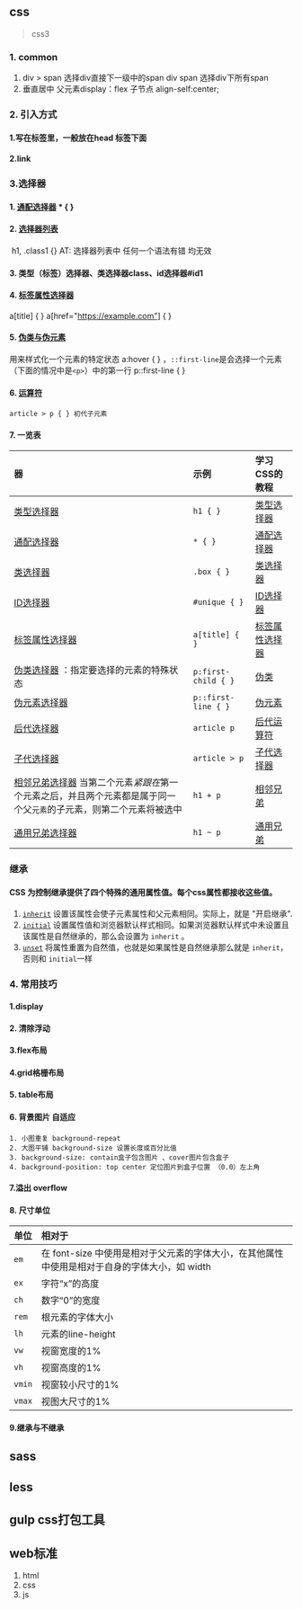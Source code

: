 ## css

> css3

### 1. common

1. div > span 选择div直接下一级中的span
   div span 选择div下所有span
2. 垂直居中
   父元素display：flex 子节点 align-self:center; 

### 2. 引入方式

#### 1.写在<style></style>标签里，一般放在head <title></title>标签下面

#### 2.link 

### 3.选择器

#### 1. [通配选择器](https://developer.mozilla.org/zh-CN/docs/Web/CSS/Universal_selectors) \* { }

#### 2. [选择器列表](https://developer.mozilla.org/zh-CN/docs/Learn/CSS/Building_blocks/Selectors#选择器列表) 

​		h1, .class1 {} AT: 选择器列表中 任何一个语法有错 均无效

#### 3. 类型（标签）选择器、类选择器class、id选择器#id1

#### 4. [标签属性选择器](https://developer.mozilla.org/zh-CN/docs/Learn/CSS/Building_blocks/Selectors#标签属性选择器) 

a[title] { } a[href="https://example.com"] { }

#### 5. [伪类与伪元素](https://developer.mozilla.org/zh-CN/docs/Learn/CSS/Building_blocks/Selectors#伪类与伪元素) 

用来样式化一个元素的特定状态 a:hover { } ，`::first-line`是会选择一个元素（下面的情况中是`<p>`）中的第一行 p::first-line { }

#### 6. [运算符](https://developer.mozilla.org/zh-CN/docs/Learn/CSS/Building_blocks/Selectors#运算符)

```
article > p { } 初代子元素
```



#### 7. 一览表

| 器                                                           | 示例                | 学习CSS的教程                                                |
| :----------------------------------------------------------- | :------------------ | :----------------------------------------------------------- |
| [类型选择器](https://developer.mozilla.org/zh-CN/docs/Web/CSS/Type_selectors) | `h1 { }`            | [类型选择器](https://developer.mozilla.org/zh-CN/docs/user:chrisdavidmills/CSS_Learn/CSS_Selectors/Type_Class_and_ID_Selectors#Type_selectors) |
| [通配选择器](https://developer.mozilla.org/zh-CN/docs/Web/CSS/Universal_selectors) | `* { }`             | [通配选择器](https://developer.mozilla.org/zh-CN/docs/user:chrisdavidmills/CSS_Learn/CSS_Selectors/Type_Class_and_ID_Selectors#The_universal_selector) |
| [类选择器](https://developer.mozilla.org/zh-CN/docs/Web/CSS/Class_selectors) | `.box { }`          | [类选择器](https://developer.mozilla.org/zh-CN/docs/user:chrisdavidmills/CSS_Learn/CSS_Selectors/Type_Class_and_ID_Selectors#Class_selectors) |
| [ID选择器](https://developer.mozilla.org/zh-CN/docs/Web/CSS/ID_selectors) | `#unique { }`       | [ID选择器](https://developer.mozilla.org/zh-CN/docs/user:chrisdavidmills/CSS_Learn/CSS_Selectors/Type_Class_and_ID_Selectors#ID_Selectors) |
| [标签属性选择器](https://developer.mozilla.org/zh-CN/docs/Web/CSS/Attribute_selectors) | `a[title] { }`      | [标签属性选择器](https://developer.mozilla.org/zh-CN/docs/User:chrisdavidmills/CSS_Learn/CSS_Selectors/Attribute_selectors) |
| [伪类选择器](https://developer.mozilla.org/zh-CN/docs/Web/CSS/Pseudo-classes) ：指定要选择的元素的特殊状态 | `p:first-child { }` | [伪类](https://developer.mozilla.org/zh-CN/docs/User:chrisdavidmills/CSS_Learn/CSS_Selectors/Pseuso-classes_and_Pseudo-elements#What_is_a_pseudo-class) |
| [伪元素选择器](https://developer.mozilla.org/zh-CN/docs/Web/CSS/Pseudo-elements) | `p::first-line { }` | [伪元素](https://developer.mozilla.org/zh-CN/docs/User:chrisdavidmills/CSS_Learn/CSS_Selectors/Pseuso-classes_and_Pseudo-elements#What_is_a_pseudo-element) |
| [后代选择器](https://developer.mozilla.org/zh-CN/docs/Web/CSS/Descendant_combinator) | `article p`         | [后代运算符](https://developer.mozilla.org/zh-CN/docs/User:chrisdavidmills/CSS_Learn/CSS_Selectors/Combinators#Descendant_Selector) |
| [子代选择器](https://developer.mozilla.org/zh-CN/docs/Web/CSS/Child_combinator) | `article > p`       | [子代选择器](https://developer.mozilla.org/zh-CN/docs/User:chrisdavidmills/CSS_Learn/CSS_Selectors/Combinators#Child_combinator) |
| [相邻兄弟选择器](https://developer.mozilla.org/zh-CN/docs/Web/CSS/Adjacent_sibling_combinator) 当第二个元素*紧跟在*第一个元素之后，并且两个元素都是属于同一个父`元素`的子元素，则第二个元素将被选中 | `h1 + p`            | [相邻兄弟](https://developer.mozilla.org/zh-CN/docs/User:chrisdavidmills/CSS_Learn/CSS_Selectors/Combinators#Adjacent_sibling) |
| [通用兄弟选择器](https://developer.mozilla.org/zh-CN/docs/Web/CSS/General_sibling_combinator) | `h1 ~ p`            | [通用兄弟](https://developer.mozilla.org/zh-CN/docs/User:chrisdavidmills/CSS_Learn/CSS_Selectors/Combinators#General_sibling) |

### 继承

#### CSS 为控制继承提供了四个特殊的通用属性值。每个css属性都接收这些值。

1. [`inherit`](https://developer.mozilla.org/zh-CN/docs/Web/CSS/inherit) 设置该属性会使子元素属性和父元素相同。实际上，就是 "开启继承".
2. [`initial`](https://developer.mozilla.org/zh-CN/docs/Web/CSS/initial) 设置属性值和浏览器默认样式相同。如果浏览器默认样式中未设置且该属性是自然继承的，那么会设置为 `inherit` 。
3. [`unset`](https://developer.mozilla.org/zh-CN/docs/Web/CSS/unset) 将属性重置为自然值，也就是如果属性是自然继承那么就是 `inherit`，否则和 `initial`一样

### 4. 常用技巧 

#### 1.display

#### 2. 清除浮动



#### 3.flex布局

#### 4.grid格栅布局

#### 5. table布局

#### 6. 背景图片 自适应

```
1. 小图重复 background-repeat
2. 大图平铺 background-size 设置长度或百分比值
3. background-size: contain盒子包含图片 、cover图片包含盒子 
4. background-position: top center 定位图片到盒子位置 （0.0）左上角
```

#### 7.溢出 overflow

#### 8. 尺寸单位

| 单位   | 相对于                                                       |
| :----- | :----------------------------------------------------------- |
| `em`   | 在 font-size 中使用是相对于父元素的字体大小，在其他属性中使用是相对于自身的字体大小，如 width |
| `ex`   | 字符“x”的高度                                                |
| `ch`   | 数字“0”的宽度                                                |
| `rem`  | 根元素的字体大小                                             |
| `lh`   | 元素的line-height                                            |
| `vw`   | 视窗宽度的1%                                                 |
| `vh`   | 视窗高度的1%                                                 |
| `vmin` | 视窗较小尺寸的1%                                             |
| `vmax` | 视图大尺寸的1%                                               |

#### 9.继承与不继承



## sass

## less 

## gulp css打包工具

## web标准

1. html
2. css
3. js

